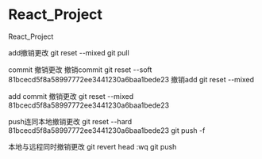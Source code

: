 # React_Project
React_Project

add撤销更改
git reset --mixed
git pull


commit 撤销更改
撤销commit 
git reset --soft 81bcecd5f8a58997772ee3441230a6baa1bede23
撤销add
git reset --mixed

add commit 撤销更改
git reset --mixed 81bcecd5f8a58997772ee3441230a6baa1bede23


push连同本地撤销更改
git reset --hard 81bcecd5f8a58997772ee3441230a6baa1bede23
git push -f

本地与远程同时撤销更改
git revert head
:wq
git push